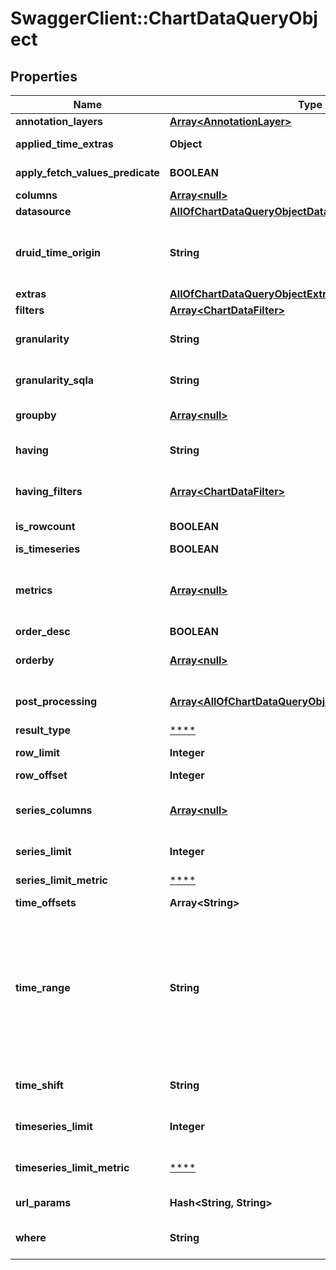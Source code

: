 # SwaggerClient::ChartDataQueryObject

## Properties
Name | Type | Description | Notes
------------ | ------------- | ------------- | -------------
**annotation_layers** | [**Array&lt;AnnotationLayer&gt;**](AnnotationLayer.md) | Annotation layers to apply to chart | [optional] 
**applied_time_extras** | **Object** | A mapping of temporal extras that have been applied to the query | [optional] 
**apply_fetch_values_predicate** | **BOOLEAN** | Add fetch values predicate (where clause) to query if defined in datasource | [optional] 
**columns** | [**Array&lt;null&gt;**](.md) | Columns which to select in the query. | [optional] 
**datasource** | [**AllOfChartDataQueryObjectDatasource**](AllOfChartDataQueryObjectDatasource.md) |  | [optional] 
**druid_time_origin** | **String** | Starting point for time grain counting on legacy Druid datasources. Used to change e.g. Monday/Sunday first-day-of-week. This field is deprecated and should be passed to &#x60;extras&#x60; as &#x60;druid_time_origin&#x60;. | [optional] 
**extras** | [**AllOfChartDataQueryObjectExtras**](AllOfChartDataQueryObjectExtras.md) | Extra parameters to add to the query. | [optional] 
**filters** | [**Array&lt;ChartDataFilter&gt;**](ChartDataFilter.md) |  | [optional] 
**granularity** | **String** | Name of temporal column used for time filtering. For legacy Druid datasources this defines the time grain. | [optional] 
**granularity_sqla** | **String** | Name of temporal column used for time filtering for SQL datasources. This field is deprecated, use &#x60;granularity&#x60; instead. | [optional] 
**groupby** | [**Array&lt;null&gt;**](.md) | Columns by which to group the query. This field is deprecated, use &#x60;columns&#x60; instead. | [optional] 
**having** | **String** | HAVING clause to be added to aggregate queries using AND operator. This field is deprecated and should be passed to &#x60;extras&#x60;. | [optional] 
**having_filters** | [**Array&lt;ChartDataFilter&gt;**](ChartDataFilter.md) | HAVING filters to be added to legacy Druid datasource queries. This field is deprecated and should be passed to &#x60;extras&#x60; as &#x60;having_druid&#x60;. | [optional] 
**is_rowcount** | **BOOLEAN** | Should the rowcount of the actual query be returned | [optional] 
**is_timeseries** | **BOOLEAN** | Is the &#x60;query_object&#x60; a timeseries. | [optional] 
**metrics** | [**Array&lt;null&gt;**](.md) | Aggregate expressions. Metrics can be passed as both references to datasource metrics (strings), or ad-hoc metricswhich are defined only within the query object. See &#x60;ChartDataAdhocMetricSchema&#x60; for the structure of ad-hoc metrics. | [optional] 
**order_desc** | **BOOLEAN** | Reverse order. Default: &#x60;false&#x60; | [optional] 
**orderby** | [**Array&lt;null&gt;**](.md) | Expects a list of lists where the first element is the column name which to sort by, and the second element is a boolean. | [optional] 
**post_processing** | [**Array&lt;AllOfChartDataQueryObjectPostProcessingItems&gt;**](.md) | Post processing operations to be applied to the result set. Operations are applied to the result set in sequential order. | [optional] 
**result_type** | [****](.md) |  | [optional] 
**row_limit** | **Integer** | Maximum row count (0&#x3D;disabled). Default: &#x60;config[\&quot;ROW_LIMIT\&quot;]&#x60; | [optional] 
**row_offset** | **Integer** | Number of rows to skip. Default: &#x60;0&#x60; | [optional] 
**series_columns** | [**Array&lt;null&gt;**](.md) | Columns to use when limiting series count. All columns must be present in the &#x60;columns&#x60; property. Requires &#x60;series_limit&#x60; and &#x60;series_limit_metric&#x60; to be set. | [optional] 
**series_limit** | **Integer** | Maximum number of series. Requires &#x60;series&#x60; and &#x60;series_limit_metric&#x60; to be set. | [optional] 
**series_limit_metric** | [****](.md) | Metric used to limit timeseries queries by. Requires &#x60;series&#x60; and &#x60;series_limit&#x60; to be set. | [optional] 
**time_offsets** | **Array&lt;String&gt;** |  | [optional] 
**time_range** | **String** | A time rage, either expressed as a colon separated string &#x60;since : until&#x60; or human readable freeform. Valid formats for &#x60;since&#x60; and &#x60;until&#x60; are:  - ISO 8601 - X days/years/hours/day/year/weeks - X days/years/hours/day/year/weeks ago - X days/years/hours/day/year/weeks from now  Additionally, the following freeform can be used:  - Last day - Last week - Last month - Last quarter - Last year - No filter - Last X seconds/minutes/hours/days/weeks/months/years - Next X seconds/minutes/hours/days/weeks/months/years  | [optional] 
**time_shift** | **String** | A human-readable date/time string. Please refer to [parsdatetime](https://github.com/bear/parsedatetime) documentation for details on valid values. | [optional] 
**timeseries_limit** | **Integer** | Maximum row count for timeseries queries. This field is deprecated, use &#x60;series_limit&#x60; instead.Default: &#x60;0&#x60; | [optional] 
**timeseries_limit_metric** | [****](.md) | Metric used to limit timeseries queries by. This field is deprecated, use &#x60;series_limit_metric&#x60; instead. | [optional] 
**url_params** | **Hash&lt;String, String&gt;** | Optional query parameters passed to a dashboard or Explore view | [optional] 
**where** | **String** | WHERE clause to be added to queries using AND operator.This field is deprecated and should be passed to &#x60;extras&#x60;. | [optional] 

